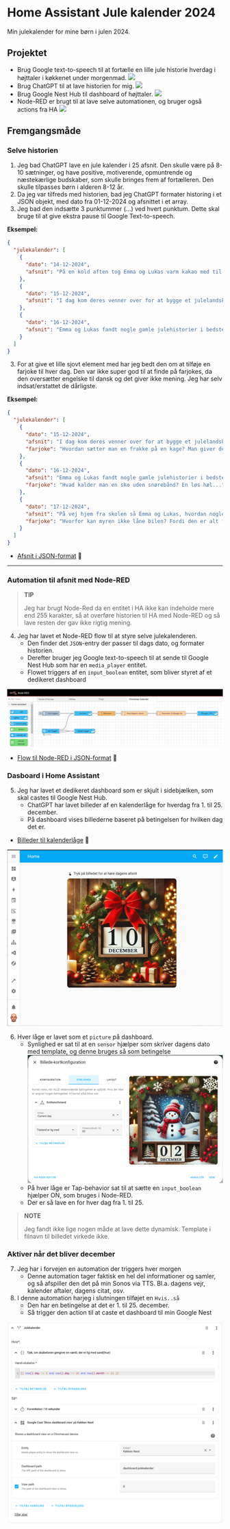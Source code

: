 # Home Assistant Jule kalender 2024
Min julekalender for mine børn i julen 2024.

## Projektet
- Brug Google text-to-speech til at fortælle en lille jule historie hverdag i højttaler i køkkenet under morgenmad.
![](https://global.discourse-cdn.com/flex015/uploads/athom/original/3X/1/c/1c0925e2bbd836fc1bdd828122538683d628a396.jpeg)
- Brug ChatGPT til at lave historien for mig.
![](https://tecnologianexa.com/wp-content/uploads/2024/03/ChatGPT.png)
- Brug Google Nest Hub til dashboard of højttaler.
![](https://www.home-assistant.io/images/blog/2019-08-home-assistant-cast/hero.png)
- Node-RED er brugt til at lave selve automationen, og bruger også actions fra HA
![](https://nodered.org/about/resources/media/node-red-icon-2.png)

## Fremgangsmåde
### Selve historien
1. Jeg bad ChatGPT lave en jule kalender i 25 afsnit. Den skulle være på 8-10 sætninger, og have positive, motiverende, opmuntrende og næstekærlige budskaber, som skulle bringes frem af fortælleren. Den skulle tilpasses børn i alderen 8-12 år.
2. Da jeg var tilfreds med historien, bad jeg ChatGPT formater historing i et JSON objekt, med dato fra 01-12-2024 og afsnittet i et array.
3. Jeg bad den indsætte 3 punktummer (...) ved hvert punktum. Dette skal bruge til at give ekstra pause til Google Text-to-speech.

**Eksempel:**
```json
{
  "julekalender": [
    {
      "dato": "14-12-2024",
      "afsnit": "På en kold aften tog Emma og Lukas varm kakao med til en mand, der sad alene på en bænk i parken... Han så overrasket ud, men tog imod med et smil og et taknemmeligt blik... De satte sig ved siden af ham og snakkede lidt om julen og vinterens magi... Hans øjne lyste op, og de mærkede, hvor meget det betød for ham... Nogle gange er det mindste det største for en anden, tænkte de, og de gik hjem med en særlig varme indeni..."
    },
    {
      "dato": "15-12-2024",
      "afsnit": "I dag kom deres venner over for at bygge et julelandskab med små figurer og huse... Sammen lagde de bomuldssne, små træer og lys og skabte et lille vinterlandskab... De arbejdede sammen, grinede og gav hinanden idéer, og da de var færdige, var de alle stolte over det, de havde skabt... Emma og Lukas så på deres vennegruppe og mærkede, hvor særligt det er at skabe noget sammen... Når vi deler vores idéer og kreativitet, bliver det, vi laver, noget helt særligt..."
    },
    {
      "dato": "16-12-2024",
      "afsnit": "Emma og Lukas fandt nogle gamle julehistorier i bedstemors gemmer og begyndte at læse dem op for hinanden... Hver historie mindede dem om, hvordan julen handler om kærlighed og at være sammen... De læste med store øjne og drømte sig tilbage til dengang, deres bedstemor var barn... Bedstemoren smilede og sagde, at historier lever videre, når vi deler dem med hinanden... Emma og Lukas følte, at de var en del af noget større, og de vidste, at de ville huske disse øjeblikke for altid..."
    }
  ]
}
```

3. For at give et lille sjovt element med har jeg bedt den om at tilføje en farjoke til hver dag. Den var ikke super god til at finde på farjokes, da den oversætter engelske til dansk og det giver ikke mening. Jeg har selv indsat/erstattet de dårligste.

**Eksempel:**
```json
{
  "julekalender": [
    {
      "dato": "15-12-2024",
      "afsnit": "I dag kom deres venner over for at bygge et julelandskab med små figurer og huse... Sammen lagde de bomuldssne, små træer og lys og skabte et lille vinterlandskab... De arbejdede sammen, grinede og gav hinanden idéer, og da de var færdige, var de alle stolte over det, de havde skabt... Emma og Lukas så på deres vennegruppe og mærkede, hvor særligt det er at skabe noget sammen... Når vi deler vores idéer og kreativitet, bliver det, vi laver, noget helt særligt...",
      "farjoke": "Hvordan sætter man en frakke på en kage? Man giver den et lag glasur..."
    },
    {
      "dato": "16-12-2024",
      "afsnit": "Emma og Lukas fandt nogle gamle julehistorier i bedstemors gemmer og begyndte at læse dem op for hinanden... Hver historie mindede dem om, hvordan julen handler om kærlighed og at være sammen... De læste med store øjne og drømte sig tilbage til dengang, deres bedstemor var barn... Bedstemoren smilede og sagde, at historier lever videre, når vi deler dem med hinanden... Emma og Lukas følte, at de var en del af noget større, og de vidste, at de ville huske disse øjeblikke for altid...",
      "farjoke": "Hvad kalder man en sko uden snørebånd? En løs hæl..."
    },
    {
      "dato": "17-12-2024",
      "afsnit": "På vej hjem fra skolen så Emma og Lukas, hvordan nogle fugle kæmpede for at finde mad under sneen... De samlede nogle krummer og nødder og lagde dem forsigtigt ud til fuglene, som hurtigt samlede sig om maden... Fuglene fløj omkring dem og spiste gladeligt, og Emma og Lukas følte sig glade for at kunne hjælpe... Selv en lille gestus kan betyde meget for andre, tænkte de, og de besluttede at fodre fuglene hver dag resten af vinteren...",
      "farjoke": "Hvorfor kan myren ikke låne bilen? Fordi den er alt for lille til rattet!"
    }
  ]
}
```

- [Afsnit i JSON-format](https://github.com/LasseHedeby/ha-christmas-story-2024/blob/main/afsnit.json) :link:

---

### Automation til afsnit med Node-RED
>**TIP**
>
>Jeg har brugt Node-Red da en entitet i HA ikke kan indeholde mere end 255 karakter, så at overføre historien til HA med Node-RED og så lave resten der gav ikke rigtig mening.

4. Jeg har lavet et Node-RED flow til at styre selve julekalenderen.
    - Den finder det `JSON`-entry der passer til dags dato, og formater historien.
    - Derefter bruger jeg Google text-to-speech til at sende til Google Nest Hub som har en `media_player` entitet.
    - Flowet triggers af en `input_boolean` entitet, som bliver styret af et dedikeret dashboard

![](.assets/1.png)

- [Flow til Node-RED i JSON-format](https://github.com/LasseHedeby/ha-christmas-story-2024/blob/main/Christmas_Calendar_Flow.json) :link:

### Dasboard i Home Assistant
5. Jeg har lavet et dedikeret dashboard som er skjult i sidebjælken, som skal castes til Google Nest Hub.
    - ChatGPT har lavet billeder af en kalenderlåge for hverdag fra 1. til 25. december.
    - På dashboard vises billederne baseret på betingelsen for hvilken dag det er.

- [Billeder til kalenderlåge](https://github.com/LasseHedeby/ha-christmas-story-2024/tree/main/calendar_images) :link:

![](.assets/2.png)

6. Hver låge er lavet som et `picture` på dashboard.
    - Synlighed er sat til at en `sensor` hjælper som skriver dagens dato med template, og denne bruges så som betingelse
![](.assets/3.png)
    - På hver låge er Tap-behavior sat til at sætte en `input_boolean` hjælper ON, som bruges i Node-RED.
    - Der er så lave en for hver dag fra 1. til 25.

> **NOTE**
>
> Jeg fandt ikke lige nogen måde at lave dette dynamisk. Template i filnavn til billedet virkede ikke.

### Aktiver når det bliver december
7. Jeg har i forvejen en automation der triggers hver morgen
    - Denne automation tager faktisk en hel del informationer og samler, og så afspiller den det på min Sonos via TTS. Bl.a. dagens vejr, kalender aftaler, dagens citat, osv.
8. I denne automation harjeg i slutningen tilføjet en `Hvis..så`
    - Den har en betingelse at det er 1. til 25. december.
    - Så trigger den action til at caste et dashboard til min Google Nest

![](.assets/4.png)